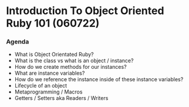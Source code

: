 # Introduction To Object Oriented Ruby 101 (060722)

### Agenda
* What is Object Orientated Ruby?
* What is the class vs what is an object / instance?
* How do we create methods for our instances?
* What are instance variables?
* How do we reference the instance inside of these instance variables?
* Lifecycle of an object
* Metaprogramming / Macros
* Getters / Setters aka Readers / Writers